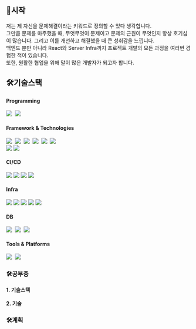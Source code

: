 <h2>🦢시작</h3>
저는 제 자신을 문제해결이라는 키워드로 정의할 수 있다 생각합니다. <br/>
그만큼 문제를 마주했을 때, 무엇무엇이 문제이고 문제의 근원이 무엇인지 항상 호기심이 많습니다. 그리고 이를 개선하고 해결했을 때 큰 성취감을 느낍니다.
<br/>
백엔드 뿐만 아니라 React와 Server Infra까지 프로젝트 개발의 모든 과정을 여러번 경험한 적이 있습니다. 
<br/>
또한, 원활한 협업을 위해 말이 많은 개발자가 되고자 합니다.

<h2>🛠기술스택</h3>

<h4>Programming</h4>
<div>
           <img src="https://img.shields.io/badge/Java-007396?style=for-the-badge&logo=Java&logoColor=white" /></a>&nbsp;
           <img src="https://img.shields.io/badge/JavaScript-F7DF1E?style=for-the-badge&logo=JavaScript&logoColor=white" /></a>&nbsp;
</div>

<h4>Framework & Technologies</h4>
<div>
           <div>
           <img src="https://img.shields.io/badge/Spring-6DB33F?style=for-the-badge&logo=Spring&logoColor=white" /></a>&nbsp;
           <img src="https://img.shields.io/badge/springboot-6DB33F?style=for-the-badge&logo=springboot&logoColor=white" >&nbsp;
              <img src="https://img.shields.io/badge/JPA-6DB33F?style=for-the-badge&logo=jpa&logoColor=white" >&nbsp;
                      <img src="https://img.shields.io/badge/QueryDSL-6DB33F?style=for-the-badge&logo=querydsl&logoColor=white" >&nbsp;
              <img src="https://img.shields.io/badge/Mybatis-6DB33F?style=for-the-badge&logo=mybatis&logoColor=white" >&nbsp;
               <img src="https://img.shields.io/badge/JSP-6DB33F?style=for-the-badge&logo=jsp&logoColor=white" >&nbsp;
              </div>
           <div>
              <img src="https://img.shields.io/badge/React-61DAFB?style=for-the-badge&logo=react&logoColor=white">
           <img src="https://img.shields.io/badge/NextJS-000000?style=for-the-badge&logo=nextdotjs&logoColor=white">
           </div>
</div>

<h4>CI/CD</h4>
<div>
               <img src="https://img.shields.io/badge/EC2-FF9900?style=for-the-badge&logo=amazonec2&logoColor=white">
                <img src="https://img.shields.io/badge/ElasticBeanStalk-FF9900?style=for-the-badge&logo=eb&logoColor=white">
                 <img src="https://img.shields.io/badge/GithubAction-FF9900?style=for-the-badge&logo=eb&logoColor=white">
            <img src="https://img.shields.io/badge/Docker-FF9900?style=for-the-badge&logo=eb&logoColor=white">
          
</div>

<h4>Infra</h4>
<div>
            <img src="https://img.shields.io/badge/S3-569A31?style=for-the-badge&logo=amazons3&logoColor=white">
                   <img src="https://img.shields.io/badge/RDS-527FFF?style=for-the-badge&logo=amazonrds&logoColor=white">
                       <img src="https://img.shields.io/badge/Route53-8C4FFF?style=for-the-badge&logo=amazonroute53&logoColor=white">   
             <img src="https://img.shields.io/badge/CloudFront-005571?style=for-the-badge&logo=amazoncloudfront&logoColor=white">
             <img src="https://img.shields.io/badge/ELB-005571?style=for-the-badge&logo=elb&logoColor=white">
          
</div>

 <h4>DB</h4>           
 <div>
<img src="https://img.shields.io/badge/Oracle-4479A1?style=for-the-badge&logo=Oracle&logoColor=white"/></a>&nbsp;
<img src="https://img.shields.io/badge/mysql-4479A1?style=for-the-badge&logo=mysql&logoColor=white">&nbsp;
<img src="https://img.shields.io/badge/mariadb-4479A1?style=for-the-badge&logo=mariadb&logoColor=white">&nbsp;
</div>

 <h4>Tools & Platforms</h4>           
 <div>
           <img src="https://img.shields.io/badge/Git-F05032?style=for-the-badge&logo=git&logoColor=white"/></a>&nbsp;
           <img src="https://img.shields.io/badge/jira-0052CC?style=for-the-badge&logo=jira&logoColor=white">&nbsp;
</div>


<h3>🛠공부중</h3>
<strong> 1. 기술스택 </strong> 
<div>

</div>
       <br>
<div>
<strong> 2. 기술 </strong><br>
           
</div>

<div>
<h3>🛠계획</h3>
           

           
</div>

